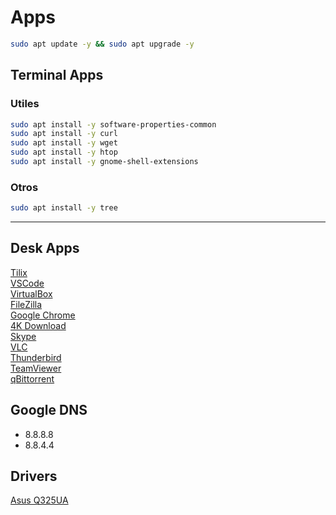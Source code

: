 # Apps

```BASH
sudo apt update -y && sudo apt upgrade -y
```

## Terminal Apps

### Utiles
```BASH
sudo apt install -y software-properties-common
sudo apt install -y curl
sudo apt install -y wget
sudo apt install -y htop
sudo apt install -y gnome-shell-extensions
```

### Otros
```BASH
sudo apt install -y tree
```
---

## Desk Apps
[Tilix](https://gnunn1.github.io/tilix-web/)  
[VSCode](https://code.visualstudio.com/)  
[VirtualBox](https://www.virtualbox.org/)  
[FileZilla](https://filezilla-project.org/)  
[Google Chrome](https://www.google.com/intl/es/chrome/)  
[4K Download](https://www.4kdownload.com/es/)  
[Skype](https://www.skype.com/es/)  
[VLC](https://www.videolan.org/index.es.html)  
[Thunderbird](https://www.thunderbird.net/es-ES/)  
[TeamViewer](https://www.teamviewer.com/es-mx/)  
[qBittorrent](https://www.qbittorrent.org/)  

## Google DNS
- 8.8.8.8
- 8.8.4.4

## Drivers
[Asus Q325UA](https://www.asus.com/supportonly/Q325UA/HelpDesk_Download/)  